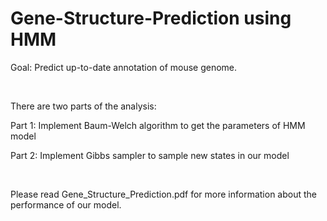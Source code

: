 # Gene-Structure-Prediction using HMM

Goal: Predict up-to-date annotation of mouse genome.  

<br />

There are two parts of the analysis: 

Part 1: Implement Baum-Welch algorithm to get the parameters of HMM model 

Part 2: Implement Gibbs sampler to sample new states in our model 

<br />

Please read Gene_Structure_Prediction.pdf for more information about the performance of our model. 
